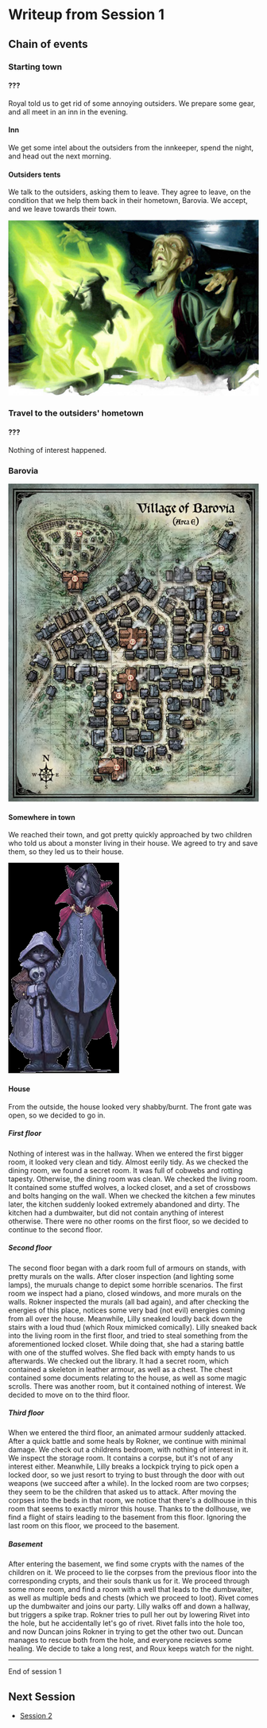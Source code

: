 # Writeup from Session 1

## Chain of events

### Starting town

#### ???

Royal told us to get rid of some annoying outsiders.
We prepare some gear, and all meet in an inn in the evening.

#### Inn

We get some intel about the outsiders from the innkeeper, spend the night, and head out the next morning.

#### Outsiders tents

We talk to the outsiders, asking them to leave.
They agree to leave, on the condition that we help them back in their hometown, Barovia.
We accept, and we leave towards their town.

![Elder at the campfire](images/campfire.png)

### Travel to the outsiders' hometown

#### ???

Nothing of interest happened.

### Barovia

![Map of Barovia](images/barovia.png)

#### Somewhere in town

We reached their town, and got pretty quickly approached by two children who told us about a monster living in their house.
We agreed to try and save them, so they led us to their house.

![Image of the two children](images/children.png)

#### House

From the outside, the house looked very shabby/burnt.
The front gate was open, so we decided to go in.

##### First floor

Nothing of interest was in the hallway.
When we entered the first bigger room, it looked very clean and tidy. Almost eerily tidy.
As we checked the dining room, we found a secret room. It was full of cobwebs and rotting tapesty. Otherwise, the dining room was clean.
We checked the living room. It contained some stuffed wolves, a locked closet, and a set of crossbows and bolts hanging on the wall.
When we checked the kitchen a few minutes later, the kitchen suddenly looked extremely abandoned and dirty.
The kitchen had a dumbwaiter, but did not contain anything of interest otherwise.
There were no other rooms on the first floor, so we decided to continue to the second floor.

##### Second floor

The second floor began with a dark room full of armours on stands, with pretty murals on the walls. After closer inspection (and lighting some lamps), the muruals change to depict some horrible scenarios.
The first room we inspect had a piano, closed windows, and more murals on the walls.
Rokner inspected the murals (all bad again), and after checking the energies of this place, notices some very bad (not evil) energies coming from all over the house.
Meanwhile, Lilly sneaked loudly back down the stairs with a loud thud (which Roux mimicked comically).
Lilly sneaked back into the living room in the first floor, and tried to steal something from the aforementioned locked closet. While doing that, she had a staring battle with one of the stuffed wolves. She fled back with empty hands to us afterwards.
We checked out the library. It had a secret room, which contained a skeleton in leather armour, as well as a chest. The chest contained some documents relating to the house, as well as some magic scrolls.
There was another room, but it contained nothing of interest.
We decided to move on to the third floor.

##### Third floor

When we entered the third floor, an animated armour suddenly attacked.
After a quick battle and some heals by Rokner, we continue with minimal damage.
We check out a childrens bedroom, with nothing of interest in it.
We inspect the storage room. It contains a corpse, but it's not of any interest either.
Meanwhile, Lilly breaks a lockpick trying to pick open a locked door, so we just resort to trying to bust through the door with out weapons (we succeed after a while).
In the locked room are two corpses; they seem to be the children that asked us to attack.
After moving the corpses into the beds in that room, we notice that there's a dollhouse in this room that seems to exactly mirror this house.
Thanks to the dollhouse, we find a flight of stairs leading to the basement from this floor.
Ignoring the last room on this floor, we proceed to the basement.

##### Basement

After entering the basement, we find some crypts with the names of the children on it.
We proceed to lie the corpses from the previous floor into the corresponding crypts, and their souls thank us for it.
We proceed through some more room, and find a room with a well that leads to the dumbwaiter, as well as multiple beds and chests (which we proceed to loot).
Rivet comes up the dumbwaiter and joins our party.
Lilly walks off and down a hallway, but triggers a spike trap.
Rokner tries to pull her out by lowering Rivet into the hole, but he accidentally let's go of rivet.
Rivet falls into the hole too, and now Duncan joins Rokner in trying to get the other two out.
Duncan manages to rescue both from the hole, and everyone recieves some healing.
We decide to take a long rest, and Roux keeps watch for the night.

---

End of session 1

## Next Session

- [Session 2](session2.md)
